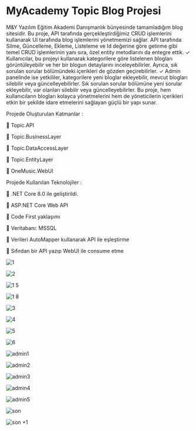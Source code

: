 # MyAcademy Topic Blog Projesi  
M&Y Yazılım Eğitim Akademi Danışmanlık bünyesinde tamamladığım blog sitesidir. Bu proje, API tarafında gerçekleştirdiğimiz CRUD işlemlerini kullanarak UI tarafında blog işlemlerini yönetmemizi sağlar. API tarafında Silme, Güncelleme, Ekleme, Listeleme ve Id değerine göre getirme gibi temel CRUD işlemlerinin yanı sıra, özel entity metodlarını da entegre ettik.
✓ Kullanıcılar, bu projeyi kullanarak kategorilere göre listelenen blogları görüntüleyebilir ve her bir blogun detaylarını inceleyebilirler. Ayrıca, sık sorulan sorular bölümündeki içerikleri de gözden geçirebilirler.
✓ Admin panelinde ise yetkililer, kategorilere yeni bloglar ekleyebilir, mevcut blogları silebilir veya güncelleyebilirler. Sık sorulan sorular bölümüne yeni sorular ekleyebilir, var olanları silebilir veya güncelleyebilirler.
Bu proje, hem kullanıcıların blogları kolayca yönetmelerini hem de yöneticilerin içerikleri etkin bir şekilde idare etmelerini sağlayan güçlü bir yapı sunar.

Projede Oluşturulan Katmanlar :

📌 Topic.API

📌 Topic.BusinessLayer

📌 Topic.DataAccessLayer

📌 Topic.EntityLayer

📌 OneMusic.WebUI


Projede Kullanılan Teknolojiler :

📌 .NET Core 8.0 ile geliştirildi.

📌 ASP.NET Core Web API

📌 Code First yaklaşımı

📌 Veritabanı: MSSQL

📌 Verileri AutoMapper kullanarak API ile eşleştirme

📌 Sıfırdan bir API yazıp WebUI ile consume etme



![1](https://github.com/user-attachments/assets/e91a31db-8660-4cb9-9696-a82e6514c64c)

![2](https://github.com/user-attachments/assets/47219832-91b1-4dd0-a9dd-e2695448b94f)

![1 5](https://github.com/user-attachments/assets/ce764156-7796-4c03-8f84-53dc0b92c5ed)

![1 8](https://github.com/user-attachments/assets/f98d6149-8e2d-4a3a-8a1e-83728fcfcbb4)

![3](https://github.com/user-attachments/assets/f9277b86-d6be-4b8e-8247-c91684de7840)

![4](https://github.com/user-attachments/assets/447150d0-e1ea-4d9a-86a0-f926702a041e)

![5](https://github.com/user-attachments/assets/d9948cbc-a78a-4697-9eec-f69f597ed0db)

![6](https://github.com/user-attachments/assets/7a2a24e4-8d83-4593-97f8-dad1532d81b3)

![admin1](https://github.com/user-attachments/assets/d14d0eb6-b996-48c2-9f32-6808130a9fdd)

![admin2](https://github.com/user-attachments/assets/798323ef-c913-4e50-a9c1-ee1ad4ea83e5)

![admin3](https://github.com/user-attachments/assets/0cb1079e-25d9-4ead-9de3-7d47ae435840)

![admin4](https://github.com/user-attachments/assets/c42cf6b3-eaaf-4510-b804-56c06c8cc9a6)

![admin5](https://github.com/user-attachments/assets/52beab13-41be-4ef3-a0e7-8811403dd113)

![son](https://github.com/user-attachments/assets/8b9ff631-ff1b-4f7a-9cbc-f9f57503aafe)

![son +1](https://github.com/user-attachments/assets/162b4521-3ca6-47b4-9555-0966a7102018)



